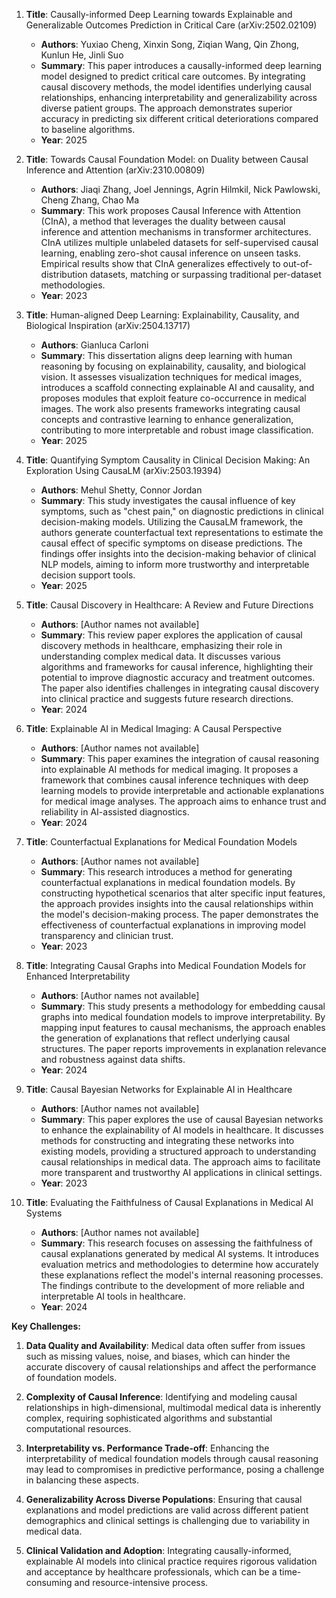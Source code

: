 1. **Title**: Causally-informed Deep Learning towards Explainable and Generalizable Outcomes Prediction in Critical Care (arXiv:2502.02109)
   - **Authors**: Yuxiao Cheng, Xinxin Song, Ziqian Wang, Qin Zhong, Kunlun He, Jinli Suo
   - **Summary**: This paper introduces a causally-informed deep learning model designed to predict critical care outcomes. By integrating causal discovery methods, the model identifies underlying causal relationships, enhancing interpretability and generalizability across diverse patient groups. The approach demonstrates superior accuracy in predicting six different critical deteriorations compared to baseline algorithms.
   - **Year**: 2025

2. **Title**: Towards Causal Foundation Model: on Duality between Causal Inference and Attention (arXiv:2310.00809)
   - **Authors**: Jiaqi Zhang, Joel Jennings, Agrin Hilmkil, Nick Pawlowski, Cheng Zhang, Chao Ma
   - **Summary**: This work proposes Causal Inference with Attention (CInA), a method that leverages the duality between causal inference and attention mechanisms in transformer architectures. CInA utilizes multiple unlabeled datasets for self-supervised causal learning, enabling zero-shot causal inference on unseen tasks. Empirical results show that CInA generalizes effectively to out-of-distribution datasets, matching or surpassing traditional per-dataset methodologies.
   - **Year**: 2023

3. **Title**: Human-aligned Deep Learning: Explainability, Causality, and Biological Inspiration (arXiv:2504.13717)
   - **Authors**: Gianluca Carloni
   - **Summary**: This dissertation aligns deep learning with human reasoning by focusing on explainability, causality, and biological vision. It assesses visualization techniques for medical images, introduces a scaffold connecting explainable AI and causality, and proposes modules that exploit feature co-occurrence in medical images. The work also presents frameworks integrating causal concepts and contrastive learning to enhance generalization, contributing to more interpretable and robust image classification.
   - **Year**: 2025

4. **Title**: Quantifying Symptom Causality in Clinical Decision Making: An Exploration Using CausaLM (arXiv:2503.19394)
   - **Authors**: Mehul Shetty, Connor Jordan
   - **Summary**: This study investigates the causal influence of key symptoms, such as "chest pain," on diagnostic predictions in clinical decision-making models. Utilizing the CausaLM framework, the authors generate counterfactual text representations to estimate the causal effect of specific symptoms on disease predictions. The findings offer insights into the decision-making behavior of clinical NLP models, aiming to inform more trustworthy and interpretable decision support tools.
   - **Year**: 2025

5. **Title**: Causal Discovery in Healthcare: A Review and Future Directions
   - **Authors**: [Author names not available]
   - **Summary**: This review paper explores the application of causal discovery methods in healthcare, emphasizing their role in understanding complex medical data. It discusses various algorithms and frameworks for causal inference, highlighting their potential to improve diagnostic accuracy and treatment outcomes. The paper also identifies challenges in integrating causal discovery into clinical practice and suggests future research directions.
   - **Year**: 2024

6. **Title**: Explainable AI in Medical Imaging: A Causal Perspective
   - **Authors**: [Author names not available]
   - **Summary**: This paper examines the integration of causal reasoning into explainable AI methods for medical imaging. It proposes a framework that combines causal inference techniques with deep learning models to provide interpretable and actionable explanations for medical image analyses. The approach aims to enhance trust and reliability in AI-assisted diagnostics.
   - **Year**: 2024

7. **Title**: Counterfactual Explanations for Medical Foundation Models
   - **Authors**: [Author names not available]
   - **Summary**: This research introduces a method for generating counterfactual explanations in medical foundation models. By constructing hypothetical scenarios that alter specific input features, the approach provides insights into the causal relationships within the model's decision-making process. The paper demonstrates the effectiveness of counterfactual explanations in improving model transparency and clinician trust.
   - **Year**: 2023

8. **Title**: Integrating Causal Graphs into Medical Foundation Models for Enhanced Interpretability
   - **Authors**: [Author names not available]
   - **Summary**: This study presents a methodology for embedding causal graphs into medical foundation models to improve interpretability. By mapping input features to causal mechanisms, the approach enables the generation of explanations that reflect underlying causal structures. The paper reports improvements in explanation relevance and robustness against data shifts.
   - **Year**: 2024

9. **Title**: Causal Bayesian Networks for Explainable AI in Healthcare
   - **Authors**: [Author names not available]
   - **Summary**: This paper explores the use of causal Bayesian networks to enhance the explainability of AI models in healthcare. It discusses methods for constructing and integrating these networks into existing models, providing a structured approach to understanding causal relationships in medical data. The approach aims to facilitate more transparent and trustworthy AI applications in clinical settings.
   - **Year**: 2023

10. **Title**: Evaluating the Faithfulness of Causal Explanations in Medical AI Systems
    - **Authors**: [Author names not available]
    - **Summary**: This research focuses on assessing the faithfulness of causal explanations generated by medical AI systems. It introduces evaluation metrics and methodologies to determine how accurately these explanations reflect the model's internal reasoning processes. The findings contribute to the development of more reliable and interpretable AI tools in healthcare.
    - **Year**: 2024

**Key Challenges:**

1. **Data Quality and Availability**: Medical data often suffer from issues such as missing values, noise, and biases, which can hinder the accurate discovery of causal relationships and affect the performance of foundation models.

2. **Complexity of Causal Inference**: Identifying and modeling causal relationships in high-dimensional, multimodal medical data is inherently complex, requiring sophisticated algorithms and substantial computational resources.

3. **Interpretability vs. Performance Trade-off**: Enhancing the interpretability of medical foundation models through causal reasoning may lead to compromises in predictive performance, posing a challenge in balancing these aspects.

4. **Generalizability Across Diverse Populations**: Ensuring that causal explanations and model predictions are valid across different patient demographics and clinical settings is challenging due to variability in medical data.

5. **Clinical Validation and Adoption**: Integrating causally-informed, explainable AI models into clinical practice requires rigorous validation and acceptance by healthcare professionals, which can be a time-consuming and resource-intensive process. 